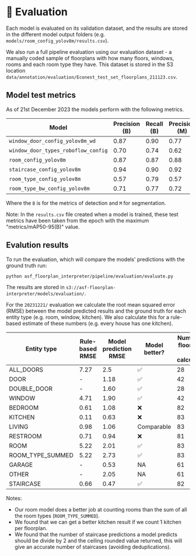 # 🧮 Evaluation

Each model is evaluated on its validation dataset, and the results are stored in the different model output folders (e.g. `models/room_config_yolov8m/results.csv`).

We also run a full pipeline evaluation using our evaluation dataset - a manually coded sample of floorplans with how many floors, windows, rooms and each room type they have. This dataset is stored in the S3 location `data/annotation/evaluation/Econest_test_set_floorplans_211123.csv`.

## Model test metrics

<!-- As of 23rd November 2023 the models perform with the following metrics.

| Model                           | Precision (B) | Recall (B) | Precision (M) | Recall (m) |
| ------------------------------- | ------------- | ---------- | ------------- | ---------- |
| `window_door_config_yolov8m_wd` | 0.87          | 0.90       | 0.77          | 0.79       |
| `room_config_yolov8m`           | 0.87          | 0.87       | 0.88          | 0.88       |
| `staircase_config_yolov8m`      | 0.77          | 0.87       | 0.76          | 0.85       |
| `room_type_config_yolov8m`      | 0.65          | 0.84       | 0.65          | 0.84       | -->

As of 21st December 2023 the models perform with the following metrics.

| Model                               | Precision (B) | Recall (B) | Precision (M) | Recall (m) |
| ----------------------------------- | ------------- | ---------- | ------------- | ---------- |
| `window_door_config_yolov8m_wd`     | 0.87          | 0.90       | 0.77          | 0.79       |
| `window_door_types_roboflow_config` | 0.70          | 0.74       | 0.62          | 0.68       |
| `room_config_yolov8m`               | 0.87          | 0.87       | 0.88          | 0.88       |
| `staircase_config_yolov8m`          | 0.94          | 0.90       | 0.92          | 0.89       |
| `room_type_config_yolov8m`          | 0.57          | 0.79       | 0.57          | 0.73       |
| `room_type_bw_config_yolov8m`       | 0.71          | 0.77       | 0.72          | 0.78       |

Where the `B` is for the metrics of detection and `M` for segmentation.

Note: In the `results.csv` file created when a model is trained, these test metrics have been taken from the epoch with the maximum "metrics/mAP50-95(B)" value.

## Evalution results

To run the evaluation, which will compare the models' predictions with the ground truth run:

```
python asf_floorplan_interpreter/pipeline/evaluation/evaluate.py
```

The results are stored in `s3://asf-floorplan-interpreter/models/evaluation/`.

For the `20231221/` evaluation we calculate the root mean squared error (RMSE) between the model predicted results and the ground truth for each entity type (e.g. room, window, kitchen). We also calculate this for a rule-based estimate of these numbers (e.g. every house has one kitchen).

| Entity type      | Rule-based RMSE | Model prediction RMSE | Model better? | Number of floorplans in calculation | Average number per floorplan |
| ---------------- | --------------- | --------------------- | ------------- | ----------------------------------- | ---------------------------- |
| ALL_DOORS        | 7.27            | 2.5                   | ✅            | 28                                  | 12.9                         |
| DOOR             | -               | 1.18                  | ✅            | 42                                  | 10.0                         |
| DOUBLE_DOOR      | -               | 1.60                  | ✅            | 28                                  | 2.1                          |
| WINDOW           | 4.71            | 1.90                  | ✅            | 42                                  | 10.1                         |
| BEDROOM          | 0.61            | 1.08                  | ❌            | 82                                  | 2.7                          |
| KITCHEN          | 0.11            | 0.63                  | ❌            | 83                                  | 1.0                          |
| LIVING           | 0.98            | 1.06                  | Comparable    | 83                                  | 1.7                          |
| RESTROOM         | 0.71            | 0.94                  | ❌            | 81                                  | 1.6                          |
| ROOM             | 5.22            | 2.01                  | ✅            | 83                                  | 11.5                         |
| ROOM_TYPE_SUMMED | 5.22            | 2.73                  | ✅            | 83                                  | 11.5                         |
| GARAGE           | -               | 0.53                  | NA            | 61                                  | 0.3                          |
| OTHER            | -               | 2.05                  | NA            | 61                                  | 4.4                          |
| STAIRCASE        | 0.66            | 0.47                  | ✅            | 82                                  | 1.3                          |

Notes:

- Our room model does a better job at counting rooms than the sum of all the room types (`ROOM_TYPE_SUMMED`).
- We found that we can get a better kitchen result if we count 1 kitchen per floorplan.
- We found that the number of staircase predictions a model predicts should be divide by 2 and the ceiling rounded value returned, this will give an accurate number of staircases (avoiding deduplications).
